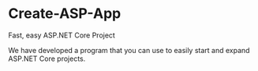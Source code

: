 # Create-ASP-App
Fast, easy ASP.NET Core Project


We have developed a program that you can use to easily start and expand ASP.NET Core projects.
